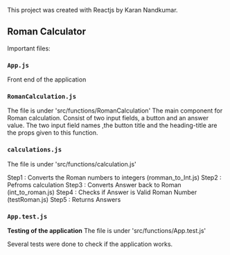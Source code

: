 This project was created with Reactjs by Karan Nandkumar.

## Roman Calculator

Important files:

### `App.js`

Front end of the application

### `RomanCalculation.js`

The file is under 'src/functions/RomanCalculation' 
The main component for Roman calculation. Consist of two input fields, a button and an answer value. The two input field names ,the button title and the heading-title are the props given to this function. 


### `calculations.js`
The file is under 'src/functions/calculation.js'  

Step1 : Converts the Roman numbers to integers (romman_to_Int.js)
Step2 : Pefroms calculation
Step3 : Converts Answer back to Roman (int_to_roman.js)
Step4 : Checks if Answer is Valid Roman Number (testRoman.js)
Step5 : Returns Answers 

### `App.test.js`

**Testing of the application**
The file is under 'src/functions/App.test.js'

Several tests were done to check if the application works.
